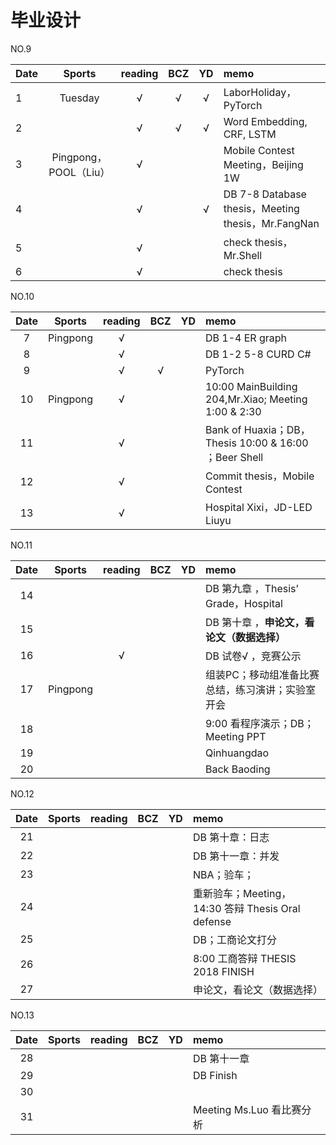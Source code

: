 # 毕业设计
NO.9 

| Date  | Sports | reading | BCZ | YD | memo | 
| :--- | :---: | :---: | :---: | :---: | :--- | 
| 1 | Tuesday | √ | √ | √ | LaborHoliday，PyTorch | 
| 2 |  | √ | √ | √  | Word Embedding, CRF, LSTM | 
| 3 | Pingpong，POOL（Liu） | √ |  |  | Mobile Contest Meeting，Beijing 1W | 
| 4 |  | √ |  | √  | DB 7-8 Database thesis，Meeting thesis，Mr.FangNan | 
| 5 |  | √ |  |  | check thesis，Mr.Shell | 
| 6 |  | √ |  |  | check thesis | 

NO.10

| Date  | Sports | reading | BCZ | YD | memo | 
| :---: | :---: | :---: | :---: | :---: | :--- | 
| 7 | Pingpong | √ |  |  | DB 1-4 ER graph | 
| 8 |  | √ |  |  | DB 1-2 5-8 CURD C# | 
| 9 |  | √ | √ |  | PyTorch |   
| 10 | Pingpong | √ |  |  | 10:00 MainBuilding 204,Mr.Xiao; Meeting 1:00 & 2:30  | 
| 11 |  | √ |  |  | Bank of Huaxia；DB，Thesis 10:00 & 16:00 ；Beer Shell| 
| 12 |  | √ |  |  | Commit thesis，Mobile Contest | 
| 13 |  | √ |  |  | Hospital Xixi，JD-LED Liuyu | 

NO.11

| Date  | Sports | reading | BCZ | YD | memo | 
| :---: | :---: | :---: | :---: | :---: | :--- | 
| 14 |  |  |  |  | DB 第九章 ，Thesis’ Grade，Hospital| 
| 15 |  |  |  |  | DB 第十章 ，**申论文，看论文（数据选择）**| 
| 16 |  | √ |  |  | DB 试卷√ ，竞赛公示| 
| 17 | Pingpong |  |  |  | 组装PC；移动组准备比赛总结，练习演讲；实验室开会 | 
| 18 |  |  |  |  | 9:00 看程序演示；DB；Meeting PPT | 
| 19 |  |  |  |  | Qinhuangdao |  
| 20 |  |  |  |  | Back Baoding | 

NO.12

| Date  | Sports | reading | BCZ | YD | memo | 
| :---: | :---: | :---: | :---: | :---: | :--- | 
| 21 |  |  |  |  | DB 第十章：日志 | 
| 22 |  |  |  |  | DB 第十一章：并发 | 
| 23 |  |  |  |  | NBA；验车； | 
| 24 |  |  |  |  | 重新验车；Meeting， 14:30 答辩 Thesis Oral defense | 
| 25 |  |  |  |  | DB；工商论文打分 | 
| 26 |  |  |  |  | 8:00 工商答辩 THESIS 2018 FINISH | 
| 27 |  |  |  |  | 申论文，看论文（数据选择） | 

NO.13

| Date  | Sports | reading | BCZ | YD | memo | 
| :---: | :---: | :---: | :---: | :---: | :--- | 
| 28 |  |  |  |  | DB 第十一章 | 
| 29 |  |  |  |  | DB Finish|  
| 30 |  |  |  |  |  | 
| 31 |  |  |  |  | Meeting Ms.Luo 看比赛分析 | 


